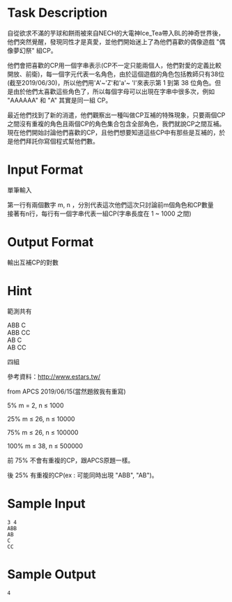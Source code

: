 # Task Description
自從欲求不滿的芋球和餅雨被來自NECH的大電神Ice\_Tea帶入BL的神奇世界後，他們突然覺醒，發現同性才是真愛，並他們開始迷上了為他們喜歡的偶像遊戲 "偶像夢幻祭" 組CP。

 他們會把喜歡的CP用一個字串表示(CP不一定只能兩個人，他們對愛的定義比較開放、前衛)，每一個字元代表一名角色，由於這個遊戲的角色包括教師只有38位(截至2019/06/30)，所以他們用'A'\~'Z'和'a'\~ 'l'來表示第 1 到第 38 位角色。但是由於他們太喜歡這些角色了，所以每個字母可以出現在字串中很多次，例如 "AAAAAA" 和 "A" 其實是同一組 CP。

 最近他們找到了新的消遣，他們觀察出一種叫做CP互補的特殊現象，只要兩個CP之間沒有重複的角色且兩個CP的角色集合包含全部角色，我們就說CP之間互補。現在他們開始討論他們喜歡的CP，且他們想要知道這些CP中有那些是互補的，於是他們拜託你寫個程式幫他們數。
# Input Format
單筆輸入

第一行有兩個數字 m, n ，分別代表這次他們這次只討論前m個角色和CP數量  
接著有n行，每行有一個字串代表一組CP(字串長度在 1 \~ 1000 之間)
# Output Format
輸出互補CP的對數
# Hint
範測共有

ABB C  
ABB CC  
AB C  
AB CC

四組

參考資料：http://www.estars.tw/

from APCS 2019/06/15(當然題敘我有重寫)

5% m = 2, n ≤ 1000

25% m ≤ 26, n ≤ 10000

75% m ≤ 26, n ≤ 100000

100% m ≤ 38, n ≤ 500000

前 75% 不會有重複的CP，跟APCS原題一樣。

後 25% 有重複的CP(ex : 可能同時出現 "ABB", "AB")。
# Sample Input
```
3 4
ABB
AB
C
CC

```
# Sample Output
```
4

```

